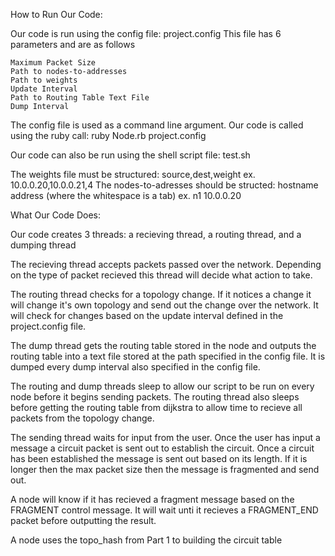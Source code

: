 How to Run Our Code:

Our code is run using the config file: project.config
This file has 6 parameters and are as follows

	Maximum Packet Size
	Path to nodes-to-addresses
	Path to weights
	Update Interval
	Path to Routing Table Text File
	Dump Interval

The config file is used as a command line argument. Our code is called using the ruby call: ruby Node.rb project.config

Our code can also be run using the shell script file: test.sh

The weights file must be structured: source,dest,weight ex. 10.0.0.20,10.0.0.21,4
The nodes-to-adresses should be structed: hostname	address (where the whitespace is a tab) ex. n1	10.0.0.20

What Our Code Does:

Our code creates 3 threads: a recieving thread, a routing thread, and a dumping thread

The recieving thread accepts packets passed over the network. Depending on the type of packet recieved this thread will decide what action to take.

The routing thread checks for a topology change. If it notices a change it will change it's own topology and send out the change over the network. It will check for changes based on the update interval defined in the project.config file.

The dump thread gets the routing table stored in the node and outputs the routing table into a text file stored at the path specified in the config file. It is dumped every dump interval also specified in the config file. 

The routing and dump threads sleep to allow our script to be run on every node before it begins sending packets. The routing thread also sleeps before getting the routing table from dijkstra to allow time to recieve all packets from the topology change.

The sending thread waits for input from the user. Once the user has input a message a circuit packet is sent out to establish the circuit. Once a circuit has been established the message is sent out based on its length. If it is longer then the max packet size then the message is fragmented and send out.

A node will know if it has recieved a fragment message based on the FRAGMENT control message. It will wait unti it recieves a FRAGMENT_END packet before outputting the result.

A node uses the topo_hash from Part 1 to building the circuit table



